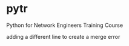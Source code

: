 # pytr
Python for Network Engineers Training Course

adding a different line to create a merge error
